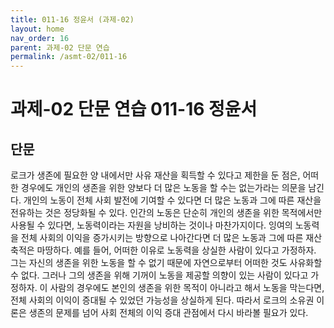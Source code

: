 ```yaml
---
title: 011-16 정윤서 (과제-02)
layout: home
nav_order: 16
parent: 과제-02 단문 연습
permalink: /asmt-02/011-16
---
```


# 과제-02 단문 연습 011-16 정윤서 

## 단문

로크가 생존에 필요한 양 내에서만 사유 재산을 획득할 수 있다고 제한을 둔 점은, 어떠한 경우에도 개인의 생존을 위한 양보다 더 많은 노동을 할 수는 없는가라는 의문을 남긴다. 개인의 노동이 전체 사회 발전에 기여할 수 있다면 더 많은 노동과 그에 따른 재산을 전유하는 것은 정당화될 수 있다. 인간의 노동은 단순히 개인의 생존을 위한 목적에서만 사용될 수 있다면, 노동력이라는 자원을 낭비하는 것이나 마찬가지이다. 잉여의 노동력을 전체 사회의 이익을 증가시키는 방향으로 나아간다면 더 많은 노동과 그에 따른 재산 축적은 마땅하다. 예를 들어, 어떠한 이유로 노동력을 상실한 사람이 있다고 가정하자. 그는 자신의 생존을 위한 노동을 할 수 없기 때문에 자연으로부터 어떠한 것도 사유화할 수 없다. 그러나 그의 생존을 위해 기꺼이 노동을 제공할 의향이 있는 사람이 있다고 가정하자. 이 사람의 경우에도 본인의 생존을 위한 목적이 아니라고 해서 노동을 막는다면, 전체 사회의 이익이 증대될 수 있었던 가능성을 상실하게 된다. 따라서 로크의 소유권 이론은 생존의 문제를 넘어 사회 전체의 이익 증대 관점에서 다시 바라볼 필요가 있다. 